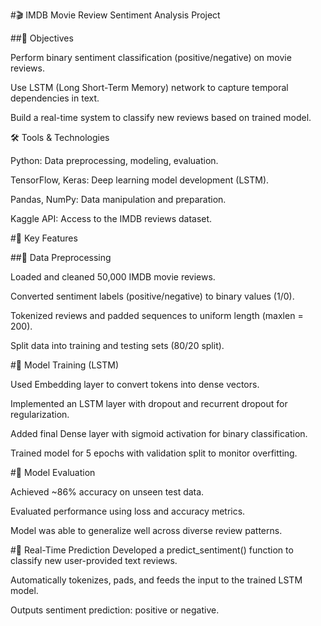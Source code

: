 #🎬 IMDB Movie Review Sentiment Analysis Project

##🎯 Objectives

Perform binary sentiment classification (positive/negative) on movie reviews.

Use LSTM (Long Short-Term Memory) network to capture temporal dependencies in text.

Build a real-time system to classify new reviews based on trained model.

🛠 Tools & Technologies

Python: Data preprocessing, modeling, evaluation.

TensorFlow, Keras: Deep learning model development (LSTM).

Pandas, NumPy: Data manipulation and preparation.

Kaggle API: Access to the IMDB reviews dataset.

#🌟 Key Features

##🧹 Data Preprocessing

Loaded and cleaned 50,000 IMDB movie reviews.

Converted sentiment labels (positive/negative) to binary values (1/0).

Tokenized reviews and padded sequences to uniform length (maxlen = 200).

Split data into training and testing sets (80/20 split).

#🧠 Model Training (LSTM)

Used Embedding layer to convert tokens into dense vectors.

Implemented an LSTM layer with dropout and recurrent dropout for regularization.

Added final Dense layer with sigmoid activation for binary classification.

Trained model for 5 epochs with validation split to monitor overfitting.

#🧪 Model Evaluation

Achieved ~86% accuracy on unseen test data.

Evaluated performance using loss and accuracy metrics.

Model was able to generalize well across diverse review patterns.

#🔮 Real-Time Prediction
Developed a predict_sentiment() function to classify new user-provided text reviews.

Automatically tokenizes, pads, and feeds the input to the trained LSTM model.

Outputs sentiment prediction: positive or negative.
